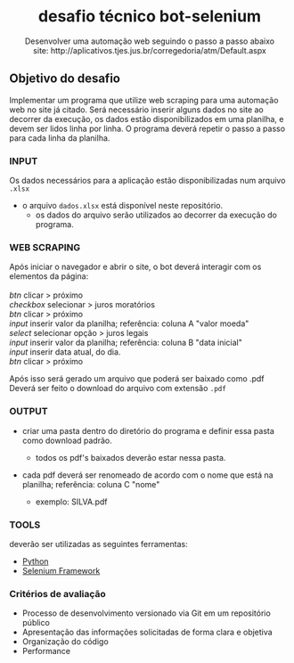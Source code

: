 <h1 align="center">
  desafio técnico bot-selenium
</h1>

<p align="center">
  Desenvolver uma automação web seguindo o passo a passo abaixo <br>
  site: http://aplicativos.tjes.jus.br/corregedoria/atm/Default.aspx
</p>

## Objetivo do desafio
Implementar um programa que utilize web scraping para uma automação web no site já citado. Será necessário inserir alguns dados no site ao decorrer da execução, os dados estão disponibilizados em uma planilha, e devem ser lidos linha por linha. O programa deverá repetir o passo a passo para cada linha da planilha. 

### INPUT
Os dados necessários para a aplicação estão disponibilizadas num arquivo `.xlsx`
- o arquivo `dados.xlsx` está disponível neste repositório.
   - os dados do arquivo serão utilizados ao decorrer da execução do programa.
  
  
### WEB SCRAPING

Após iniciar o navegador e abrir o site, o bot deverá interagir com os elementos da página: <br> <br>
  *btn* clicar > próximo <br>
  *checkbox* selecionar > juros moratórios <br>
  *btn* clicar > próximo <br>
  *input* inserir valor da planilha; referência: coluna A "valor moeda" <br>
  *select* selecionar opção > juros legais <br>
  *input* inserir valor da planilha; referência: coluna B "data inicial" <br>
  *input* inserir data atual, do dia. <br>
  *btn* clicar > próximo

Após isso será gerado um arquivo que poderá ser baixado como .pdf <br>
Deverá ser feito o download do arquivo com extensão `.pdf`

### OUTPUT
- criar uma pasta dentro do diretório do programa e definir essa pasta como download padrão.
  - todos os pdf's baixados deverão estar nessa pasta.
  
- cada pdf deverá ser renomeado de acordo com o nome que está na planilha; referência: coluna C "nome"
  - exemplo: SILVA.pdf


### TOOLS

deverão ser utilizadas as seguintes ferramentas:

- [Python](https://docs.python.org/3/)
- [Selenium Framework](https://www.selenium.dev/documentation/webdriver/)


### Critérios de avaliação
- Processo de desenvolvimento versionado via Git em um repositório público
- Apresentação das informações solicitadas de forma clara e objetiva
- Organização do código
- Performance

